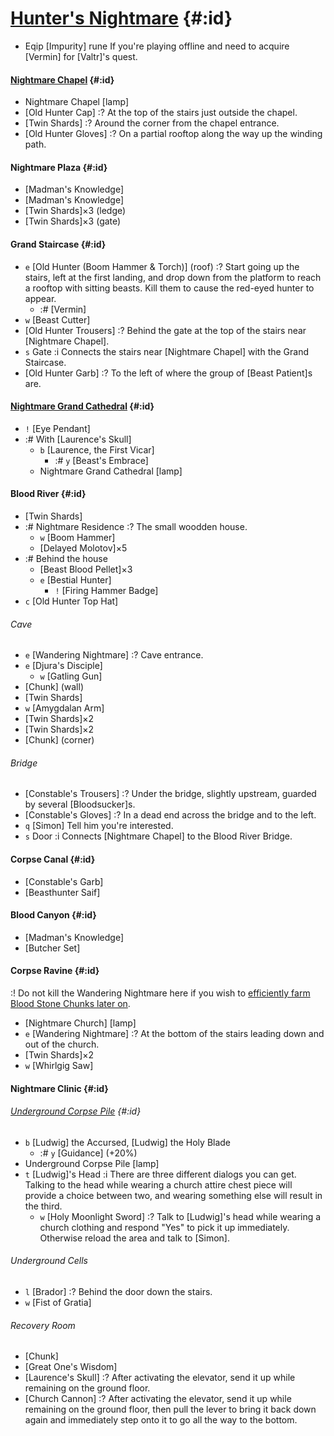 # [Hunter's Nightmare](@) {#:id}

- Eqip [Impurity] rune
  If you're playing offline and need to acquire [Vermin] for [Valtr]'s quest.

#### [Nightmare Chapel](@) {#:id}
- Nightmare Chapel [lamp]
- [Old Hunter Cap]
  :? At the top of the stairs just outside the chapel.
- [Twin Shards]
  :? Around the corner from the chapel entrance.
- [Old Hunter Gloves]
  :? On a partial rooftop along the way up the winding path.

#### Nightmare Plaza {#:id}
- [Madman's Knowledge]
- [Madman's Knowledge]
- [Twin Shards]×3 (ledge)
- [Twin Shards]×3 (gate)

#### Grand Staircase {#:id}
- `e` [Old Hunter (Boom Hammer & Torch)] (roof)
  :? Start going up the stairs, left at the first landing, and drop down from the platform to reach a rooftop with sitting beasts. Kill them to cause the red-eyed hunter to appear.
  - :# [Vermin]
- `w` [Beast Cutter]
- [Old Hunter Trousers]
  :? Behind the gate at the top of the stairs near [Nightmare Chapel].
- `s` Gate
  :i Connects the stairs near [Nightmare Chapel] with the Grand Staircase.
- [Old Hunter Garb]
  :? To the left of where the group of [Beast Patient]s are.
  
#### [Nightmare Grand Cathedral](@) {#:id}
- `!` [Eye Pendant]
- :# With [Laurence's Skull]
  - `b` [Laurence, the First Vicar]
    - :# `y` [Beast's Embrace]
  - Nightmare Grand Cathedral [lamp]    
    
#### Blood River {#:id}
- [Twin Shards]
- :# Nightmare Residence
  :? The small woodden house.
  - `w` [Boom Hammer]
  - [Delayed Molotov]×5
- :# Behind the house
  - [Beast Blood Pellet]×3
  - `e` [Bestial Hunter]
    - `!` [Firing Hammer Badge]
- `c` [Old Hunter Top Hat]

###### Cave
- `e` [Wandering Nightmare]
  :? Cave entrance.
- `e` [Djura's Disciple]
  - `w` [Gatling Gun]
- [Chunk] (wall)
- [Twin Shards]
- `w` [Amygdalan Arm]
- [Twin Shards]×2
- [Twin Shards]×2
- [Chunk] (corner)

###### Bridge
- [Constable's Trousers]
  :? Under the bridge, slightly upstream, guarded by several [Bloodsucker]s.
- [Constable's Gloves]
  :? In a dead end across the bridge and to the left.
- `q` [Simon]
  Tell him you're interested.
- `s` Door
  :i Connects [Nightmare Chapel] to the Blood River Bridge.

#### Corpse Canal {#:id}
- [Constable's Garb]
- [Beasthunter Saif]

#### Blood Canyon {#:id}
- [Madman's Knowledge]
- [Butcher Set]

#### Corpse Ravine {#:id}
:! Do not kill the Wandering Nightmare here if you wish to [efficiently farm Blood Stone Chunks later on](farm_chunks).
- [Nightmare Church] [lamp]
- `e` [Wandering Nightmare]
  :? At the bottom of the stairs leading down and out of the church.
- [Twin Shards]×2
- `w` [Whirlgig Saw]

#### Nightmare Clinic {#:id}

###### [Underground Corpse Pile](@) {#:id}
- `b` [Ludwig] the Accursed, [Ludwig] the Holy Blade
  - :# `y` [Guidance] (+20%)
- Underground Corpse Pile [lamp]
- `t` [Ludwig]'s Head
  :i There are three different dialogs you can get. Talking to the head while wearing a church attire chest piece will provide a choice between two, and wearing something else will result in the third.
  - `w` [Holy Moonlight Sword]
    :? Talk to [Ludwig]'s head while wearing a church clothing and respond "Yes" to pick it up immediately. Otherwise reload the area and talk to [Simon].
    
###### Underground Cells
- `l` [Brador]
  :? Behind the door down the stairs.
- `w` [Fist of Gratia]

###### Recovery Room
- [Chunk]
- [Great One's Wisdom]
- [Laurence's Skull]
  :? After activating the elevator, send it up while remaining on the ground floor.
- [Church Cannon]
  :? After activating the elevator, send it up while remaining on the ground floor, then pull the lever to bring it back down again and immediately step onto it to go all the way to the bottom.